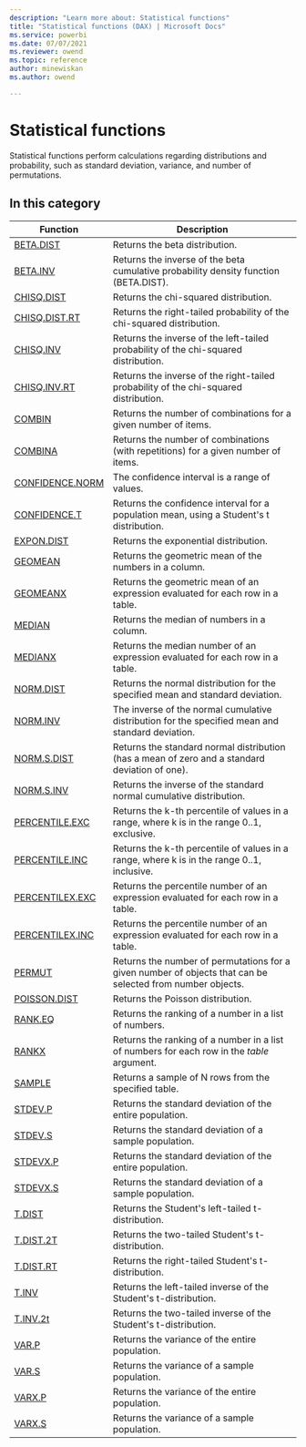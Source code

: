```yaml
---
description: "Learn more about: Statistical functions"
title: "Statistical functions (DAX) | Microsoft Docs"
ms.service: powerbi 
ms.date: 07/07/2021
ms.reviewer: owend
ms.topic: reference
author: minewiskan
ms.author: owend

---
```

# Statistical functions

Statistical functions perform calculations regarding distributions and probability, such as standard deviation, variance, and number of permutations.
  
## In this category

|Function  |Description  |
|---------|---------|
|[BETA.DIST](beta-dist-function-dax.md)     |  Returns the beta distribution.        |
|[BETA.INV](beta-inv-function-dax.md)     |  Returns the inverse of the beta cumulative probability density function (BETA.DIST).         |
|[CHISQ.DIST](chisq-dist-function-dax.md)     |  Returns the chi-squared distribution.         |
|[CHISQ.DIST.RT](chisq-dist-rt-function-dax.md)     |  Returns the right-tailed probability of the chi-squared distribution.        |
|[CHISQ.INV](chisq-inv-function-dax.md)     |  Returns the inverse of the left-tailed probability of the chi-squared distribution.         |
|[CHISQ.INV.RT](chisq-inv-rt-function-dax.md)      |  Returns the inverse of the right-tailed probability of the chi-squared distribution.       |
|[COMBIN](combin-function-dax.md)     | Returns the number of combinations for a given number of items.        |
|[COMBINA](combina-function-dax.md)     |  Returns the number of combinations (with repetitions) for a given number of items.        |
|[CONFIDENCE.NORM](confidence-norm-function-dax.md)      | The confidence interval is a range of values.         |
|[CONFIDENCE.T](confidence-t-function-dax.md)      |  Returns the confidence interval for a population mean, using a Student's t distribution.       |
|[EXPON.DIST](expon-dist-function-dax.md)      |  Returns the exponential distribution.        |
|[GEOMEAN](geomean-function-dax.md)     |  Returns the geometric mean of the numbers in a column.        |
|[GEOMEANX](geomeanx-function-dax.md)      | Returns the geometric mean of an expression evaluated for each row in a table.        |
|[MEDIAN](median-function-dax.md)     |  Returns the median of numbers in a column.       |
|[MEDIANX](medianx-function-dax.md)     |   Returns the median number of an expression evaluated for each row in a table.       |
|[NORM.DIST](norm-dist-dax.md)     |  Returns the normal distribution for the specified mean and standard deviation.        |
|[NORM.INV](norm-inv-dax.md)       |  The inverse of the normal cumulative distribution for the specified mean and standard deviation.       |
|[NORM.S.DIST](norm-s-dist-dax.md)       |  Returns the standard normal distribution (has a mean of zero and a standard deviation of one).       |
|[NORM.S.INV](norm-s-inv-dax.md)     |  Returns the inverse of the standard normal cumulative distribution.       |
|[PERCENTILE.EXC](percentile-exc-function-dax.md)     |  Returns the k-th percentile of values in a range, where k is in the range 0..1, exclusive.        |
|[PERCENTILE.INC](percentile-inc-function-dax.md)      |  Returns the k-th percentile of values in a range, where k is in the range 0..1, inclusive.        |
|[PERCENTILEX.EXC](percentilex-exc-function-dax.md)     | Returns the percentile number of an expression evaluated for each row in a table.        |
|[PERCENTILEX.INC](percentilex-inc-function-dax.md)    | Returns the percentile number of an expression evaluated for each row in a table.         |
|[PERMUT](permut-function-dax.md)    | Returns the number of permutations for a given number of objects that can be selected from number objects.        |
|[POISSON.DIST](poisson-dist-function-dax.md)      |  Returns the Poisson distribution.       |
|[RANK.EQ](rank-eq-function-dax.md)    | Returns the ranking of a number in a list of numbers.        |
|[RANKX](rankx-function-dax.md)      | Returns the ranking of a number in a list of numbers for each row in the *table* argument.          |
|[SAMPLE](sample-function-dax.md)       |  Returns a sample of N rows from the specified table.        |
|[STDEV.P](stdev-p-function-dax.md)     |  Returns the standard deviation of the entire population.        |
|[STDEV.S](stdev-s-function-dax.md)      |  Returns the standard deviation of a sample population.        |
|[STDEVX.P](stdevx-p-function-dax.md)      | Returns the standard deviation of the entire population.         |
|[STDEVX.S](stdevx-s-function-dax.md)      |  Returns the standard deviation of a sample population.         |
|[T.DIST](t-dist-dax.md)    | Returns the Student's left-tailed t-distribution.        |
|[T.DIST.2T](t-dist-2t-dax.md)    | Returns the two-tailed Student's t-distribution.        |
|[T.DIST.RT](t-dist-rt-dax.md)     | Returns the right-tailed Student's t-distribution.        |
|[T.INV](t-inv-dax.md)     | Returns the left-tailed inverse of the Student's t-distribution.        |
|[T.INV.2t](t-inv-2t-dax.md)     | Returns the two-tailed inverse of the Student's t-distribution.        |
|[VAR.P](var-p-function-dax.md)    | Returns the variance of the entire population.         |
|[VAR.S](var-s-function-dax.md)    |  Returns the variance of a sample population.         |
|[VARX.P](varx-p-function-dax.md)     | Returns the variance of the entire population.         |
|[VARX.S](varx-s-function-dax.md)     | Returns the variance of a sample population.        |
